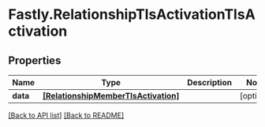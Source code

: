 # Fastly.RelationshipTlsActivationTlsActivation

## Properties

Name | Type | Description | Notes
------------ | ------------- | ------------- | -------------
**data** | [**[RelationshipMemberTlsActivation]**](RelationshipMemberTlsActivation.md) |  | [optional] 



[[Back to API list]](../../README.md#endpoints) [[Back to README]](../../README.md)
